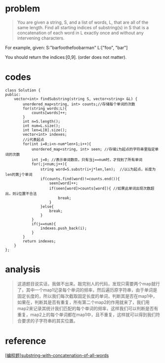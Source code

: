 # problem
>You are given a string, S, and a list of words, L, that are all of the same length. Find all starting indices of substring(s) in S that is a concatenation of each word in L exactly once and without any intervening characters.

For example, given:
S:"barfoothefoobarman"
L:["foo", "bar"]

You should return the indices:[0,9].
(order does not matter).

# codes
```
class Solution {
public:
    vector<int> findSubstring(string S, vector<string> &L) {
        unordered_map<string, int> counts;//存储每个单词的次数
        for(string words:L){
            counts[words]++;
        }
        int n=S.length();
        int num=L.size();
        int len=L[0].size();
        vector<int> indexes;
        //i代表起点
        for(int i=0;i<n-num*len+1;i++){
            unordered_map<string, int> seen; //存储i为起点的字符串里指定单词的次数
            int j=0; //表示单词数目，只有当j==num时，才找到了所有单词
            for(;j<num;j++){
                string word=S.substr(i+j*len,len);  //以i为起点，长度为len的第j个单词
                if(counts.find(word)!=counts.end()){
                    seen[word]++;
                    if(seen[word]>counts[word]){ //如果此单词出现次数超出，则i位置不合法
                        break;
                    }
                }else{
                    break;
                }
            }
            if(j==num){
                indexes.push_back(i);
            }
        }
        return indexes;
    }
};

```

# analysis
>这道题目说实话，我做不出来。敲完别人的代码，发现只需要两个map就行了，其中一个map1记录每个单词的频率，然后遍历原字符串，由于单词是固定长度的，所以我们每次截取固定长度的单词，判断其是否在map1中，如果在，判断其是否有重复，所有第二个map2的作用就来了，我们用map2来记录其统计我们匹配的每个单词的频率，这样我们可以判断是否有重复，map2上的每个单词都在map1中，且不重复，这样就可以得到我们符合要求的子字符串的其实位置。

# reference
[[编程题]substring-with-concatenation-of-all-words][1]

[1]: https://www.nowcoder.com/questionTerminal/69ad067708c14c248f9cb9b7b6553e8f
